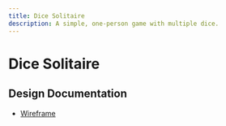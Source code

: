 ```yaml
---
title: Dice Solitaire
description: A simple, one-person game with multiple dice.
---
```


# Dice Solitaire

## Design Documentation

* [Wireframe](wireframe.md)
